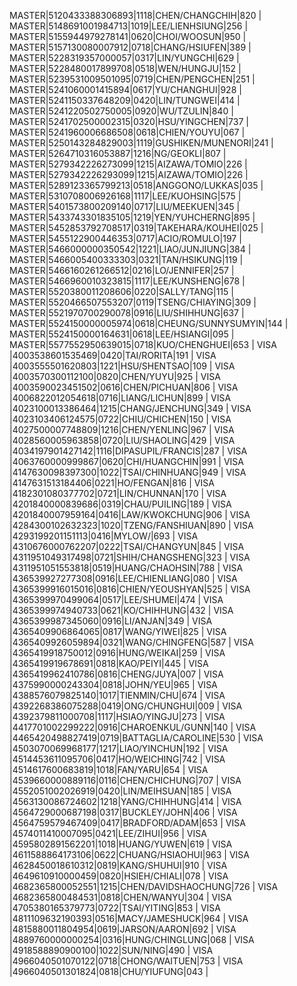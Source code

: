 MASTER|5120433388306893|1118|CHEN/CHANGCHIH|820 |
MASTER|5148691001984713|1019|LEE/LIENHSIUNG|256 |
MASTER|5155944979278141|0620|CHOI/WOOSUN|950 |
MASTER|5157130080007912|0718|CHANG/HSIUFEN|389 |
MASTER|5228319357000057|0317|LIN/YUNGCHI|629 |
MASTER|5228480017899708|0518|WEN/HUNGJU|152 |
MASTER|5239531009501095|0719|CHEN/PENGCHEN|251 |
MASTER|5241060001415894|0617|YU/CHANGHUI|928 |
MASTER|5241150337648209|0420|LIN/TUNGWEI|414 |
MASTER|5241220502750005|0920|WU/TZULIN|840 |
MASTER|5241702500002315|0320|HSU/YINGCHEN|737 |
MASTER|5241960006686508|0618|CHIEN/YOUYU|067 |
MASTER|5250143284829003|1119|GUSHIKEN/MUNENORI|241 |
MASTER|5264710316053887|1216|NG/GEOKLI|807 |
MASTER|5279342226273099|1215|AIZAWA/TOMIO|226 |
MASTER|5279342226293099|1215|AIZAWA/TOMIO|226 |
MASTER|5289123365799213|0518|ANGGONO/LUKKAS|035 |
MASTER|5310708006926168|1117|LEE/KUOHSING|575 |
MASTER|5401573800209140|0717|LIU/MEEKUEN|345 |
MASTER|5433743301835105|1219|YEN/YUHCHERNG|895 |
MASTER|5452853792708517|0319|TAKEHARA/KOUHEI|025 |
MASTER|5455122900446353|0717|ACIO/ROMULO|197 |
MASTER|5466000000350542|1221|LIAO/JUNJIUNG|384 |
MASTER|5466005400333303|0321|TAN/HSIKUNG|119 |
MASTER|5466160261266512|0216|LO/JENNIFER|257 |
MASTER|5466960010323815|1117|LEE/KUNSHENG|678 |
MASTER|5520380011208606|0220|SALLY/TANG|115 |
MASTER|5520466507553207|0119|TSENG/CHIAYING|309 |
MASTER|5521970700290078|0916|LIU/SHIHHUNG|637 |
MASTER|5524150000005974|0618|CHEUNG/SUNNYSUMYIN|144 |
MASTER|5524150000164631|0618|LEE/HSIANGI|095 |
MASTER|5577552950639015|0718|KUO/CHENGHUEI|653 |
VISA  |4003538601535469|0420|TAI/RORITA|191 |
VISA  |4003555501620803|1221|HSU/SHENTSAO|109 |
VISA  |4003570300112100|0820|CHEN/YUYU|925 |
VISA  |4003590023451502|0616|CHEN/PICHUAN|806 |
VISA  |4006822012054618|0716|LIANG/LICHUN|899 |
VISA  |4023100013386464|1215|CHANG/JENCHUNG|349 |
VISA  |4023103406124575|0722|CHIU/CHICHEN|150 |
VISA  |4027500007748809|1216|CHEN/YENLING|967 |
VISA  |4028560005963858|0720|LIU/SHAOLING|429 |
VISA  |4034197901427142|1116|DIPASUPIL/FRANCIS|287 |
VISA  |4063760000999867|0620|CHI/HUANGCHIN|991 |
VISA  |4147630098397300|1022|TSAI/CHINHUANG|949 |
VISA  |4147631513184406|0221|HO/FENGAN|816 |
VISA  |4182301080377702|0721|LIN/CHUNNAN|170 |
VISA  |4201840000839686|0319|CHAU/PUILING|189 |
VISA  |4201840007959164|0416|LAW/KWOKCHUNG|906 |
VISA  |4284300102632323|1020|TZENG/FANSHIUAN|890 |
VISA  |4293199201151113|0416|MYLOW/|693 |
VISA  |4310676000762207|0222|TSAI/CHANGYUN|845 |
VISA  |4311951049317498|0721|SHIH/CHANGSHENG|323 |
VISA  |4311951051553818|0519|HUANG/CHAOHSIN|788 |
VISA  |436539927277308|0916|LEE/CHIENLIANG|080 |
VISA  |4365399916015016|0816|CHIEN/YEOUSHYAN|525 |
VISA  |4365399970499064|0517|LEE/SHUMEI|474 |
VISA  |4365399974940733|0621|KO/CHIHHUNG|432 |
VISA  |4365399987345060|0916|LI/ANJAN|349 |
VISA  |4365409906864065|0817|WANG/YIWEI|825 |
VISA  |4365409926059894|0321|WANG/CHINGFENG|587 |
VISA  |4365419918750012|0916|HUNG/WEIKAI|259 |
VISA  |4365419919678691|0818|KAO/PEIYI|445 |
VISA  |4365419962410786|0816|CHENG/JUYA|007 |
VISA  |4375990000243304|0818|JOHN/YEU|965 |
VISA  |4388576079825140|1017|TIENMIN/CHU|674 |
VISA  |4392268386075288|0419|ONG/CHUNGHUI|009 |
VISA  |4392379811000708|1117|HSIAO/YINGJU|273 |
VISA  |4417701002299222|0916|CHAROENKUL/GUNN|140 |
VISA  |4465420498827419|0719|BATTAGLIA/CAROLINE|530 |
VISA  |4503070069968177|1217|LIAO/YINCHUN|192 |
VISA  |4514453611095706|0417|HO/WEICHING|742 |
VISA  |4514617600683819|1018|FAN/YARU|654 |
VISA  |4539660000889116|0116|CHEN/CHICHUNG|707 |
VISA  |4552051002026919|0420|LIN/MEIHSUAN|185 |
VISA  |4563130086724602|1218|YANG/CHIHHUNG|414 |
VISA  |4564729000687198|0317|BUCKLEY/JOHN|406 |
VISA  |4564759579467409|0417|BRADFORD/ADAM|653 |
VISA  |4574011410007095|0421|LEE/ZIHUI|956 |
VISA  |4595802891562201|1018|HUANG/YUWEN|619 |
VISA  |4611588864173106|0622|CHUANG/HSIAOHUI|963 |
VISA  |4628450018610312|0819|KANG/SHUHUI|910 |
VISA  |4649610910000459|0820|HSIEH/CHIALI|078 |
VISA  |4682365800052551|1215|CHEN/DAVIDSHAOCHUNG|726 |
VISA  |4682365800484531|0818|CHEN/WANYU|304 |
VISA  |4705380165379773|0722|TSAI/YITING|853 |
VISA  |4811109632190393|0516|MACY/JAMESHUCK|964 |
VISA  |4815880011804954|0619|JARSON/AARON|692 |
VISA  |4889760000000254|0316|HUNG/CHINGLUNG|068 |
VISA  |4918588890900100|1022|SUN/NING|490 |
VISA  |4966040501070122|0718|CHONG/WAITUEN|753 |
VISA  |4966040501301824|0818|CHU/YIUFUNG|043 |
